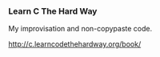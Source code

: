 ### Learn C The Hard Way

My improvisation and non-copypaste code.

http://c.learncodethehardway.org/book/


